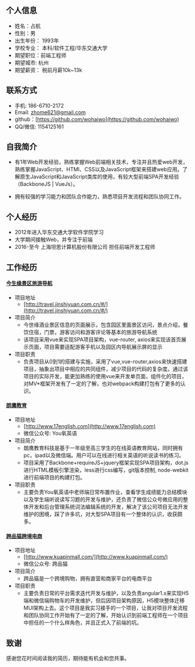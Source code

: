 ## 个人信息
* 姓名：占航
* 性别：男
* 出生年份： 1993年
* 学校专业： 本科/软件工程/华东交通大学
* 期望职位：前端工程师
* 期望城市: 杭州
* 期望薪资： 税前月薪10k~13k

## 联系方式
* 手机: 186-6710-2172
* Email: zhome621@gmail.com	
* github：[https://github.com/wohaiwo](https://github.com/wohaiwo)
* QQ/微信: 1154125161

## 自我简介
* 有1年Web开发经验，熟练掌握Web前端相关技术，专注并且热爱web开发，熟练掌握JavaScript、HTMl、CSS以及JavaScript框架来搭建web应用。了解原生JavaScript和JavaScript类库的使用，有较大型前端SPA开发经验（BackboneJS | VueJs）。

* 拥有较强的学习能力和团队合作能力，熟悉项目开发流程和团队协同工作。

## 个人经历
* 2012年进入华东交通大学软件学院学习
* 大学期间接触Web，并专注于前端
* 2016-至今 上海坦思计算机股份有限公司 担任前端开发工程师

## 工作经历
#### [今生缘景区旅游导航](http://travel.jinshiyuan.com.cn/#/)
* 项目地址
	* [http://travel.jinshiyuan.com.cn/#/](http://travel.jinshiyuan.com.cn/#/)
* 项目简介
	* 今世缘酒业景区信息的页面展示，包含园区里面景区访问，景点介绍，餐饮住宿，门票，游客访问和游客评论等基本的旅游导航系统
	* 该项目采用vue来实现SPA项目架构，vue-router, axios来实现该首页展示页面，项目需要适配游客手机以及园区内导航展示屏的显示
* 项目职责
	* 负责项目从0到1的搭建与实施，采用了vue,vue-router,axios来快速搭建项目，抽象出项目中相应的共同组件，减少项目的代码的复杂度。通过该项目的实际开发，能更加熟练的使用vue来开发单页面，组件化的项目，对MV*框架开发有了一定的了解，也对webpack构建打包有了更多的认识。

#### [朗鹰教育](http://www.17english.com)
* 项目地址
	* [http://www.17english.com](http://www.17english.com)     
	* 微信公众号: You氧英语
* 项目简介
	* 朗鹰教育科技是基于一年级至高三学生的在线英语教育网站，同时拥有pc，ipad以及微信端。用户可以在线进行相关英语的听说读书的练习。
	* 项目采用了Backbone+requireJS+jquery框架实现SPA项目架构，dot.js进行HTML模板引擎渲染，less进行css编写，git版本控制,  node-webkit进行前端项目的构建打包。
* 项目职责
	* 主要负责You氧英语中老师端日常布置作业，查看学生成绩能力总结模块以及学生端听说读写习题的开发与维护，还负责了微信公众号微应用的整体开发和后台管理系统词法编辑系统的开发，解决了该公司项目无法开发维护的困境，踩了许多坑，对大型SPA项目有一个整体的认识，收获颇多。

#### [跨品猫跨境电商](http://www.kuapinmall.com/)
* 项目地址
	* [http://www.kuapinmall.com/](http://www.kuapinmall.com/)
	* 微信公众号: 跨品猫
* 项目简介
	* 跨品猫是一个跨境购物，拥有直营和商家平台的电商平台
* 项目职责
	* 主要负责日常的平台需求迭代开发与维护，以及负责angular1.x来实现H5端和微信端购物车的开发维护，但后因项目架构原因，H5模块整体迁移MUI架构上去。这个项目是我实习接手的一个项目，让我对项目开发流程和团队协同工作开始有了一定的了解，开始认识到前端工程师在一个项目中担任的一个什么样角色，并且正式入了前端的坑。

## 致谢

感谢您花时间阅读我的简历，期待能有机会和您共事。